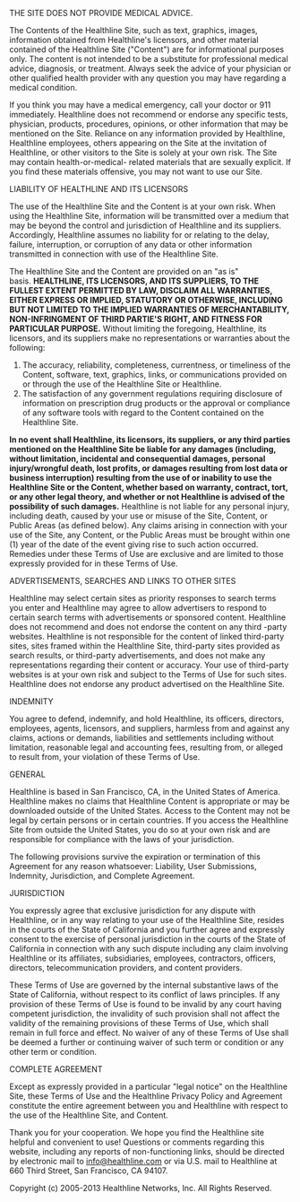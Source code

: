 THE SITE DOES NOT PROVIDE MEDICAL ADVICE.

The Contents of the Healthline Site, such as text, graphics, images, information obtained from Healthline's licensors, and other material contained of the Healthline Site ("Content") are for informational purposes only. The content is not intended to be a substitute for professional medical advice, diagnosis, or treatment. Always seek the advice of your physician or other qualified health provider with any question you may have regarding a medical condition.

If you think you may have a medical emergency, call your doctor or 911 immediately. Healthline does not recommend or endorse any specific tests, physician, products, procedures, opinions, or other information that may be mentioned on the Site. Reliance on any information provided by Healthline, Healthline employees, others appearing on the Site at the invitation of Healthline, or other visitors to the Site is solely at your own risk. The Site may contain health-or-medical- related materials that are sexually explicit. If you find these materials offensive, you may not want to use our Site.

LIABILITY OF HEALTHLINE AND ITS LICENSORS

The use of the Healthline Site and the Content is at your own risk. When using the Healthline Site, information will be transmitted over a medium that may be beyond the control and jurisdiction of Healthline and its suppliers. Accordingly, Healthline assumes no liability for or relating to the delay, failure, interruption, or corruption of any data or other information transmitted in connection with use of the Healthline Site.

The Healthline Site and the Content are provided on an "as is" basis. **HEALTHLINE, ITS LICENSORS, AND ITS SUPPLIERS, TO THE FULLEST EXTENT PERMITTED BY LAW, DISCLAIM ALL WARRANTIES, EITHER EXPRESS OR IMPLIED, STATUTORY OR OTHERWISE, INCLUDING BUT NOT LIMITED TO THE IMPLIED WARRANTIES OF MERCHANTABILITY, NON-INFRINGMENT OF THIRD PARTIE'S RIGHT, AND FITNESS FOR PARTICULAR PURPOSE.** Without limiting the foregoing, Healthline, its licensors, and its suppliers make no representations or warranties about the following:

1.  The accuracy, reliability, completeness, currentness, or timeliness of the Content, software, text, graphics, links, or communications provided on or through the use of the Healthline Site or Healthline.
2.  The satisfaction of any government regulations requiring disclosure of information on prescription drug products or the approval or compliance of any software tools with regard to the Content contained on the Healthline Site.

**In no event shall Healthline, its licensors, its suppliers, or any third parties mentioned on the Healthline Site be liable for any damages (including, without limitation, incidental and consequential damages, personal injury/wrongful death, lost profits, or damages resulting from lost data or business interruption) resulting from the use of or inability to use the Healthline Site or the Content, whether based on warranty, contract, tort, or any other legal theory, and whether or not Healthline is advised of the possibility of such damages.** Healthline is not liable for any personal injury, including death, caused by your use or misuse of the Site, Content, or Public Areas (as defined below). Any claims arising in connection with your use of the Site, any Content, or the Public Areas must be brought within one (1) year of the date of the event giving rise to such action occurred. Remedies under these Terms of Use are exclusive and are limited to those expressly provided for in these Terms of Use.

ADVERTISEMENTS, SEARCHES AND LINKS TO OTHER SITES

Healthline may select certain sites as priority responses to search terms you enter and Healthline may agree to allow advertisers to respond to certain search terms with advertisements or sponsored content. Healthline does not recommend and does not endorse the content on any third -party websites. Healthline is not responsible for the content of linked third-party sites, sites framed within the Healthline Site, third-party sites provided as search results, or third-party advertisements, and does not make any representations regarding their content or accuracy. Your use of third-party websites is at your own risk and subject to the Terms of Use for such sites. Healthline does not endorse any product advertised on the Healthline Site.

INDEMNITY

You agree to defend, indemnify, and hold Healthline, its officers, directors, employees, agents, licensors, and suppliers, harmless from and against any claims, actions or demands, liabilities and settlements including without limitation, reasonable legal and accounting fees, resulting from, or alleged to result from, your violation of these Terms of Use.

GENERAL

Healthline is based in San Francisco, CA, in the United States of America. Healthline makes no claims that Healthline Content is appropriate or may be downloaded outside of the United States. Access to the Content may not be legal by certain persons or in certain countries. If you access the Healthline Site from outside the United States, you do so at your own risk and are responsible for compliance with the laws of your jurisdiction.

The following provisions survive the expiration or termination of this Agreement for any reason whatsoever: Liability, User Submissions, Indemnity, Jurisdiction, and Complete Agreement.

JURISDICTION

You expressly agree that exclusive jurisdiction for any dispute with Healthline, or in any way relating to your use of the Healthline Site, resides in the courts of the State of California and you further agree and expressly consent to the exercise of personal jurisdiction in the courts of the State of California in connection with any such dispute including any claim involving Healthline or its affiliates, subsidiaries, employees, contractors, officers, directors, telecommunication providers, and content providers.

These Terms of Use are governed by the internal substantive laws of the State of California, without respect to its conflict of laws principles. If any provision of these Terms of Use is found to be invalid by any court having competent jurisdiction, the invalidity of such provision shall not affect the validity of the remaining provisions of these Terms of Use, which shall remain in full force and effect. No waiver of any of these Terms of Use shall be deemed a further or continuing waiver of such term or condition or any other term or condition.

COMPLETE AGREEMENT

Except as expressly provided in a particular "legal notice" on the Healthline Site, these Terms of Use and the Healthline Privacy Policy and Agreement constitute the entire agreement between you and Healthline with respect to the use of the Healthline Site, and Content.

Thank you for your cooperation. We hope you find the Healthline site helpful and convenient to use! Questions or comments regarding this website, including any reports of non-functioning links, should be directed by electronic mail to info@healthline.com or via U.S. mail to Healthline at 660 Third Street, San Francisco, CA 94107.

Copyright (c) 2005-2013 Healthline Networks, Inc. All Rights Reserved.